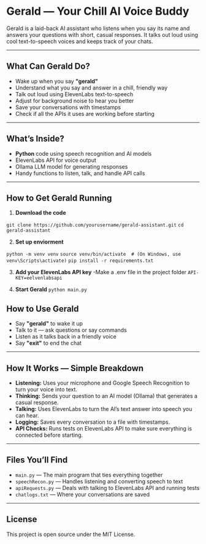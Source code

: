 # Gerald — Your Chill AI Voice Buddy

Gerald is a laid-back AI assistant who listens when you say its name and answers your questions with short, casual responses. It talks out loud using cool text-to-speech voices and keeps track of your chats.

---

## What Can Gerald Do?

- Wake up when you say **"gerald"**
- Understand what you say and answer in a chill, friendly way
- Talk out loud using ElevenLabs text-to-speech
- Adjust for background noise to hear you better
- Save your conversations with timestamps
- Check if all the APIs it uses are working before starting

---

## What’s Inside?

- **Python** code using speech recognition and AI models
- ElevenLabs API for voice output
- Ollama LLM model for generating responses
- Handy functions to listen, talk, and handle API calls

---

## How to Get Gerald Running

1. **Download the code**
 
```git clone https://github.com/yourusername/gerald-assistant.git```
```cd gerald-assistant```

2. **Set up enviorment**

```python -m venv venv```
```source venv/bin/activate  # (On Windows, use venv\Scripts\activate)```
```pip install -r requirements.txt```

3. **Add your ElevenLabs API key**
-Make a .env file in the project folder
```API-KEY=eelvenlabsapi```

4. **Start Gerald**
```python main.py```

## How to Use Gerald

- Say **"gerald"** to wake it up  
- Talk to it — ask questions or say commands  
- Listen as it talks back in a friendly voice  
- Say **"exit"** to end the chat  

---

## How It Works — Simple Breakdown

- **Listening:** Uses your microphone and Google Speech Recognition to turn your voice into text.  
- **Thinking:** Sends your question to an AI model (Ollama) that generates a casual response.  
- **Talking:** Uses ElevenLabs to turn the AI’s text answer into speech you can hear.  
- **Logging:** Saves every conversation to a file with timestamps.  
- **API Checks:** Runs tests on ElevenLabs API to make sure everything is connected before starting.  

---

## Files You’ll Find

- `main.py` — The main program that ties everything together  
- `speechRecon.py` — Handles listening and converting speech to text  
- `apiRequests.py` — Deals with talking to ElevenLabs API and running tests  
- `chatlogs.txt` — Where your conversations are saved  

---

## License

This project is open source under the MIT License.
